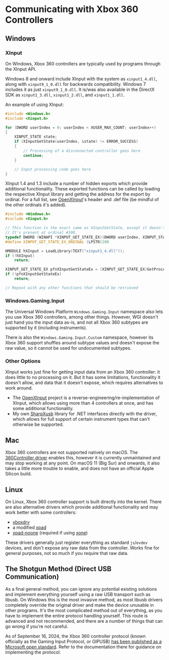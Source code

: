 # Communicating with Xbox 360 Controllers

## Windows

### XInput

On Windows, Xbox 360 controllers are typically used by programs through the XInput API.

Windows 8 and onward include XInput with the system as `xinput1_4.dll`, along with `xinput9_1_0.dll` for backwards compatibility. Windows 7 includes it as just `xinput9_1_0.dll`. It is/was also available in the DirectX SDK as `xinput1_3.dll`, `xinput1_2.dll`, and `xinput1_1.dll`.

An example of using XInput:

```cpp
#include <Windows.h>
#include <Xinput.h>

for (DWORD userIndex = 0; userIndex < XUSER_MAX_COUNT; userIndex++)
{
    XINPUT_STATE state;
    if (XInputGetState(userIndex, &state) != ERROR_SUCCESS)
    {
        // Processing of a disconnected controller goes here
        continue;
    }

    // Input processing code goes here
}
```

XInput 1.4 and 1.3 include a number of hidden exports which provide additional functionality. These exported functions can be called by loading the respective XInput library and getting the address for the export by ordinal. For a full list, see [OpenXInput](https://github.com/Nemirtingas/OpenXinput)'s header and .def file (be mindful of the other ordinals it's added).

```cpp
#include <Windows.h>
#include <Xinput.h>

// This function is the exact same as XInputGetState, except it doesn't mask off the guide button.
// It's present at ordinal #100.
typedef DWORD (WINAPI *XINPUT_GET_STATE_EX)(DWORD userIndex, XINPUT_STATE* pState);
#define XINPUT_GET_STATE_EX_ORDINAL (LPSTR)100

HMODULE hXInput = LoadLibrary(TEXT("xinput1_4.dll"));
if (!hXInput)
    return;

XINPUT_GET_STATE_EX pfnXInputGetStateEx = (XINPUT_GET_STATE_EX)GetProcAddress(hXInput, XINPUT_GET_STATE_EX_ORDINAL);
if (!pfnXInputGetStateEx)
    return;

// Repeat with any other functions that should be retrieved
```

### Windows.Gaming.Input

The Universal Windows Platform `Windows.Gaming.Input` namespace also lets you use Xbox 360 controllers, among other things. However, WGI doesn't just hand you the input data as-is, and not all Xbox 360 subtypes are supported by it (including instruments).

There is also the `Windows.Gaming.Input.Custom` namespace, however its Xbox 360 support shuffles around subtype values and doesn't expose the raw value, so it cannot be used for undocumented subtypes.

### Other Options

XInput works just fine for getting input data from an Xbox 360 controller: it does little to no processing on it. But it has some limitations, functionality it doesn't allow, and data that it doesn't expose, which requires alternatives to work around.

- The [OpenXInput](https://github.com/Nemirtingas/OpenXinput) project is a reverse-engineering/re-implementation of XInput, which allows using more than 4 controllers at once, and has some additional functionality.
- My own [SharpXusb](https://github.com/TheNathannator/SharpXusb) library for .NET interfaces directly with the driver, which allows for full support of certain instrument types that can't otherwise be supported.

## Mac

Xbox 360 controllers are not supported natively on macOS. The [360Controller driver](https://github.com/360Controller/360Controller) enables this, however it is currently unmaintained and may stop working at any point. On macOS 11 (Big Sur) and onwards, it also takes a little more trouble to enable, and does not have an official Apple Silicon build.

## Linux

On Linux, Xbox 360 controller support is built directly into the kernel. There are also alternative drivers which provide additional functionality and may work better with some controllers:

- [xboxdrv](https://gitlab.com/xboxdrv/xboxdrv)
- a modified [xpad](https://github.com/paroj/xpad)
- [xpad-noone](https://github.com/medusalix/xpad-noone) (required if using [xone](https://github.com/medusalix/xone))

These drivers generally just register everything as standard `js`/`evdev` devices, and don't expose any raw data from the controller. Works fine for general purposes, not so much if you require that raw data.

## The Shotgun Method (Direct USB Communication)

As a final general method, you can ignore any potential existing solutions and implement everything yourself using a raw USB transport such as libusb. On Windows this is the most invasive method, as most libusb drivers completely override the original driver and make the device unusable in other programs. It's the most complicated method out of everything, as you have to implement the entire protocol handling yourself. This route is advanced and not recommended, and there are a number of things that can go wrong if you're not careful.

As of September 16, 2024, the Xbox 360 controller protocol (known officially as the Gaming Input Protocol, or GIPUSB) [has been published as a Microsoft open standard](https://learn.microsoft.com/en-us/openspecs/windows_protocols/ms-xusbi/c79474e7-3968-43d1-8d2f-175d47bef43e). Refer to the documentation there for guidance on implementing the protocol.
